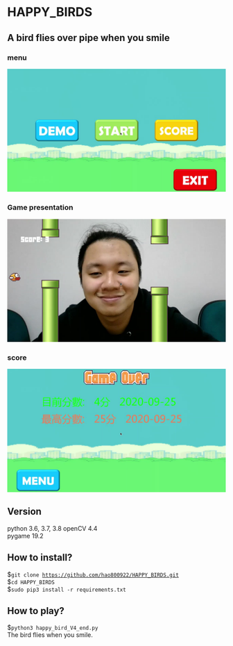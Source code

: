 # HAPPY_BIRDS
## A bird flies over pipe  when you smile
### menu
![image](https://github.com/hao800922/HAPPY_BIRDS/blob/master/image/HAPPY_01.jpg)
### Game presentation
![image](https://github.com/hao800922/HAPPY_BIRDS/blob/master/image/HAPPY_02.jpg)
### score
![image](https://github.com/hao800922/HAPPY_BIRDS/blob/master/image/HAPPY_03.jpg)
  
## Version  
python 3.6, 3.7, 3.8
openCV 4.4  
pygame 19.2  
  
## How to install?
$<code>git clone https://github.com/hao800922/HAPPY_BIRDS.git</code>  
$<code>cd HAPPY_BIRDS</code>  
$<code>sudo pip3 install -r requirements.txt</code>  
    
## How to play?
$<code>python3 happy_bird_V4_end.py</code>  
The bird flies when you smile.
